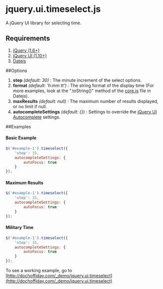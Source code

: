 ﻿# jquery.ui.timeselect.js

A jQuery UI library for selecting time.

## Requirements
1. [jQuery (1.6+)](http://jquery.com/)
2. [jQuery UI (1.10+)](http://jqueryui.com/)
3. [Datejs](http://www.datejs.com/)

##Options
1. **step** _(default: 30)_ : The minute increment of the select options.
2. **format** _(default: 'h:mm tt')_ : The string format of the display time (For more examples, look at the ".toString()" method of the [core.js](https://github.com/datejs/Datejs/blob/master/src/core.js) file in Datejs).
3. **maxResults** _(default: null)_ : The maximum number of results displayed, or no limit if null.
4. **autocompleteSettings** _(default: {})_ : Settings to override the [jQuery UI Autocomplete](http://api.jqueryui.com/autocomplete/) settings.

##Examples

#### Basic Example
```javascript
$('#example-1').timeselect({
    'step': 15,
    autocompleteSettings: {
        autoFocus: true
    }
});
```
    
#### Maximum Results
```javascript
$('#example-1').timeselect({
    'step': 15,
    autocompleteSettings: {
        autoFocus: true
    }
});
```
    
#### Military Time
```javascript
$('#example-1').timeselect({
    'step': 15,
    autocompleteSettings: {
        autoFocus: true
    }
});
```

To see a working example, go to [http://dochoffiday.com/_demo/jquery.ui.timeselect](http://dochoffiday.com/_demo/jquery.ui.timeselect)